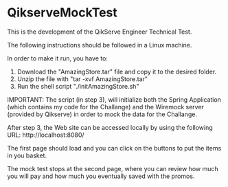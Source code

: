 # QikserveMockTest

This is the development of the QikServe Engineer Technical Test.

The following instructions should be followed in a Linux machine.

In order to make it run, you have to:

1. Download the "AmazingStore.tar" file and copy it to the desired folder.
2. Unzip the file with "tar -xvf AmazingStore.tar" 
3. Run the shell script "./initAmazingStore.sh"

IMPORTANT: The script (in step 3), will initialize both the Spring Application (which contains my code for the Challange)
and the Wiremock server (provided by Qikserve) in order to mock the data for the Challange.

After step 3, the Web site can be accessed locally by using the following URL: http://localhost:8080/

The first page should load and you can click on the buttons to put the items in you basket.

The mock test stops at the second page, where you can review how much you will pay and how much you eventually saved with the promos.



